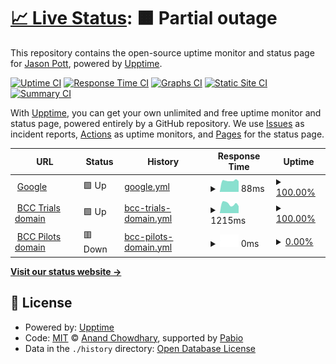 # [📈 Live Status](https://jasonpott.github.io/rc_uptime): <!--live status--> **🟧 Partial outage**

This repository contains the open-source uptime monitor and status page for [Jason Pott](https://jasonpott.github.io/rc_uptime), powered by [Upptime](https://github.com/upptime/upptime).

[![Uptime CI](https://github.com/jasonpott/rc_uptime/workflows/Uptime%20CI/badge.svg)](https://github.com/jasonpott/rc_uptime/actions?query=workflow%3A%22Uptime+CI%22)
[![Response Time CI](https://github.com/jasonpott/rc_uptime/workflows/Response%20Time%20CI/badge.svg)](https://github.com/jasonpott/rc_uptime/actions?query=workflow%3A%22Response+Time+CI%22)
[![Graphs CI](https://github.com/jasonpott/rc_uptime/workflows/Graphs%20CI/badge.svg)](https://github.com/jasonpott/rc_uptime/actions?query=workflow%3A%22Graphs+CI%22)
[![Static Site CI](https://github.com/jasonpott/rc_uptime/workflows/Static%20Site%20CI/badge.svg)](https://github.com/jasonpott/rc_uptime/actions?query=workflow%3A%22Static+Site+CI%22)
[![Summary CI](https://github.com/jasonpott/rc_uptime/workflows/Summary%20CI/badge.svg)](https://github.com/jasonpott/rc_uptime/actions?query=workflow%3A%22Summary+CI%22)

With [Upptime](https://upptime.js.org), you can get your own unlimited and free uptime monitor and status page, powered entirely by a GitHub repository. We use [Issues](https://github.com/jasonpott/rc_uptime/issues) as incident reports, [Actions](https://github.com/jasonpott/rc_uptime/actions) as uptime monitors, and [Pages](https://jasonpott.github.io/rc_uptime) for the status page.

<!--start: status pages-->
<!-- This summary is generated by Upptime (https://github.com/upptime/upptime) -->
<!-- Do not edit this manually, your changes will be overwritten -->
<!-- prettier-ignore -->
| URL | Status | History | Response Time | Uptime |
| --- | ------ | ------- | ------------- | ------ |
| <img alt="" src="https://icons.duckduckgo.com/ip3/www.google.com.ico" height="13"> [Google](https://www.google.com) | 🟩 Up | [google.yml](https://github.com/jasonpott/rc_uptime/commits/HEAD/history/google.yml) | <details><summary><img alt="Response time graph" src="./graphs/google/response-time-week.png" height="20"> 88ms</summary><br><a href="https://jasonpott.github.io/rc_uptime/history/google"><img alt="Response time 110" src="https://img.shields.io/endpoint?url=https%3A%2F%2Fraw.githubusercontent.com%2Fjasonpott%2Frc_uptime%2FHEAD%2Fapi%2Fgoogle%2Fresponse-time.json"></a><br><a href="https://jasonpott.github.io/rc_uptime/history/google"><img alt="24-hour response time 87" src="https://img.shields.io/endpoint?url=https%3A%2F%2Fraw.githubusercontent.com%2Fjasonpott%2Frc_uptime%2FHEAD%2Fapi%2Fgoogle%2Fresponse-time-day.json"></a><br><a href="https://jasonpott.github.io/rc_uptime/history/google"><img alt="7-day response time 88" src="https://img.shields.io/endpoint?url=https%3A%2F%2Fraw.githubusercontent.com%2Fjasonpott%2Frc_uptime%2FHEAD%2Fapi%2Fgoogle%2Fresponse-time-week.json"></a><br><a href="https://jasonpott.github.io/rc_uptime/history/google"><img alt="30-day response time 114" src="https://img.shields.io/endpoint?url=https%3A%2F%2Fraw.githubusercontent.com%2Fjasonpott%2Frc_uptime%2FHEAD%2Fapi%2Fgoogle%2Fresponse-time-month.json"></a><br><a href="https://jasonpott.github.io/rc_uptime/history/google"><img alt="1-year response time 110" src="https://img.shields.io/endpoint?url=https%3A%2F%2Fraw.githubusercontent.com%2Fjasonpott%2Frc_uptime%2FHEAD%2Fapi%2Fgoogle%2Fresponse-time-year.json"></a></details> | <details><summary><a href="https://jasonpott.github.io/rc_uptime/history/google">100.00%</a></summary><a href="https://jasonpott.github.io/rc_uptime/history/google"><img alt="All-time uptime 100.00%" src="https://img.shields.io/endpoint?url=https%3A%2F%2Fraw.githubusercontent.com%2Fjasonpott%2Frc_uptime%2FHEAD%2Fapi%2Fgoogle%2Fuptime.json"></a><br><a href="https://jasonpott.github.io/rc_uptime/history/google"><img alt="24-hour uptime 100.00%" src="https://img.shields.io/endpoint?url=https%3A%2F%2Fraw.githubusercontent.com%2Fjasonpott%2Frc_uptime%2FHEAD%2Fapi%2Fgoogle%2Fuptime-day.json"></a><br><a href="https://jasonpott.github.io/rc_uptime/history/google"><img alt="7-day uptime 100.00%" src="https://img.shields.io/endpoint?url=https%3A%2F%2Fraw.githubusercontent.com%2Fjasonpott%2Frc_uptime%2FHEAD%2Fapi%2Fgoogle%2Fuptime-week.json"></a><br><a href="https://jasonpott.github.io/rc_uptime/history/google"><img alt="30-day uptime 99.95%" src="https://img.shields.io/endpoint?url=https%3A%2F%2Fraw.githubusercontent.com%2Fjasonpott%2Frc_uptime%2FHEAD%2Fapi%2Fgoogle%2Fuptime-month.json"></a><br><a href="https://jasonpott.github.io/rc_uptime/history/google"><img alt="1-year uptime 99.99%" src="https://img.shields.io/endpoint?url=https%3A%2F%2Fraw.githubusercontent.com%2Fjasonpott%2Frc_uptime%2FHEAD%2Fapi%2Fgoogle%2Fuptime-year.json"></a></details>
| <img alt="" src="https://icons.duckduckgo.com/ip3/trials.jrmo.qmul.ac.uk.ico" height="13"> [BCC Trials domain](https://trials.jrmo.qmul.ac.uk/) | 🟩 Up | [bcc-trials-domain.yml](https://github.com/jasonpott/rc_uptime/commits/HEAD/history/bcc-trials-domain.yml) | <details><summary><img alt="Response time graph" src="./graphs/bcc-trials-domain/response-time-week.png" height="20"> 1215ms</summary><br><a href="https://jasonpott.github.io/rc_uptime/history/bcc-trials-domain"><img alt="Response time 1309" src="https://img.shields.io/endpoint?url=https%3A%2F%2Fraw.githubusercontent.com%2Fjasonpott%2Frc_uptime%2FHEAD%2Fapi%2Fbcc-trials-domain%2Fresponse-time.json"></a><br><a href="https://jasonpott.github.io/rc_uptime/history/bcc-trials-domain"><img alt="24-hour response time 1010" src="https://img.shields.io/endpoint?url=https%3A%2F%2Fraw.githubusercontent.com%2Fjasonpott%2Frc_uptime%2FHEAD%2Fapi%2Fbcc-trials-domain%2Fresponse-time-day.json"></a><br><a href="https://jasonpott.github.io/rc_uptime/history/bcc-trials-domain"><img alt="7-day response time 1215" src="https://img.shields.io/endpoint?url=https%3A%2F%2Fraw.githubusercontent.com%2Fjasonpott%2Frc_uptime%2FHEAD%2Fapi%2Fbcc-trials-domain%2Fresponse-time-week.json"></a><br><a href="https://jasonpott.github.io/rc_uptime/history/bcc-trials-domain"><img alt="30-day response time 1205" src="https://img.shields.io/endpoint?url=https%3A%2F%2Fraw.githubusercontent.com%2Fjasonpott%2Frc_uptime%2FHEAD%2Fapi%2Fbcc-trials-domain%2Fresponse-time-month.json"></a><br><a href="https://jasonpott.github.io/rc_uptime/history/bcc-trials-domain"><img alt="1-year response time 1311" src="https://img.shields.io/endpoint?url=https%3A%2F%2Fraw.githubusercontent.com%2Fjasonpott%2Frc_uptime%2FHEAD%2Fapi%2Fbcc-trials-domain%2Fresponse-time-year.json"></a></details> | <details><summary><a href="https://jasonpott.github.io/rc_uptime/history/bcc-trials-domain">100.00%</a></summary><a href="https://jasonpott.github.io/rc_uptime/history/bcc-trials-domain"><img alt="All-time uptime 99.32%" src="https://img.shields.io/endpoint?url=https%3A%2F%2Fraw.githubusercontent.com%2Fjasonpott%2Frc_uptime%2FHEAD%2Fapi%2Fbcc-trials-domain%2Fuptime.json"></a><br><a href="https://jasonpott.github.io/rc_uptime/history/bcc-trials-domain"><img alt="24-hour uptime 100.00%" src="https://img.shields.io/endpoint?url=https%3A%2F%2Fraw.githubusercontent.com%2Fjasonpott%2Frc_uptime%2FHEAD%2Fapi%2Fbcc-trials-domain%2Fuptime-day.json"></a><br><a href="https://jasonpott.github.io/rc_uptime/history/bcc-trials-domain"><img alt="7-day uptime 100.00%" src="https://img.shields.io/endpoint?url=https%3A%2F%2Fraw.githubusercontent.com%2Fjasonpott%2Frc_uptime%2FHEAD%2Fapi%2Fbcc-trials-domain%2Fuptime-week.json"></a><br><a href="https://jasonpott.github.io/rc_uptime/history/bcc-trials-domain"><img alt="30-day uptime 100.00%" src="https://img.shields.io/endpoint?url=https%3A%2F%2Fraw.githubusercontent.com%2Fjasonpott%2Frc_uptime%2FHEAD%2Fapi%2Fbcc-trials-domain%2Fuptime-month.json"></a><br><a href="https://jasonpott.github.io/rc_uptime/history/bcc-trials-domain"><img alt="1-year uptime 99.72%" src="https://img.shields.io/endpoint?url=https%3A%2F%2Fraw.githubusercontent.com%2Fjasonpott%2Frc_uptime%2FHEAD%2Fapi%2Fbcc-trials-domain%2Fuptime-year.json"></a></details>
| <img alt="" src="https://icons.duckduckgo.com/ip3/pilots.jrmo.qmul.ac.uk.ico" height="13"> [BCC Pilots domain](https://pilots.jrmo.qmul.ac.uk/) | 🟥 Down | [bcc-pilots-domain.yml](https://github.com/jasonpott/rc_uptime/commits/HEAD/history/bcc-pilots-domain.yml) | <details><summary><img alt="Response time graph" src="./graphs/bcc-pilots-domain/response-time-week.png" height="20"> 0ms</summary><br><a href="https://jasonpott.github.io/rc_uptime/history/bcc-pilots-domain"><img alt="Response time 0" src="https://img.shields.io/endpoint?url=https%3A%2F%2Fraw.githubusercontent.com%2Fjasonpott%2Frc_uptime%2FHEAD%2Fapi%2Fbcc-pilots-domain%2Fresponse-time.json"></a><br><a href="https://jasonpott.github.io/rc_uptime/history/bcc-pilots-domain"><img alt="24-hour response time 0" src="https://img.shields.io/endpoint?url=https%3A%2F%2Fraw.githubusercontent.com%2Fjasonpott%2Frc_uptime%2FHEAD%2Fapi%2Fbcc-pilots-domain%2Fresponse-time-day.json"></a><br><a href="https://jasonpott.github.io/rc_uptime/history/bcc-pilots-domain"><img alt="7-day response time 0" src="https://img.shields.io/endpoint?url=https%3A%2F%2Fraw.githubusercontent.com%2Fjasonpott%2Frc_uptime%2FHEAD%2Fapi%2Fbcc-pilots-domain%2Fresponse-time-week.json"></a><br><a href="https://jasonpott.github.io/rc_uptime/history/bcc-pilots-domain"><img alt="30-day response time 0" src="https://img.shields.io/endpoint?url=https%3A%2F%2Fraw.githubusercontent.com%2Fjasonpott%2Frc_uptime%2FHEAD%2Fapi%2Fbcc-pilots-domain%2Fresponse-time-month.json"></a><br><a href="https://jasonpott.github.io/rc_uptime/history/bcc-pilots-domain"><img alt="1-year response time 0" src="https://img.shields.io/endpoint?url=https%3A%2F%2Fraw.githubusercontent.com%2Fjasonpott%2Frc_uptime%2FHEAD%2Fapi%2Fbcc-pilots-domain%2Fresponse-time-year.json"></a></details> | <details><summary><a href="https://jasonpott.github.io/rc_uptime/history/bcc-pilots-domain">0.00%</a></summary><a href="https://jasonpott.github.io/rc_uptime/history/bcc-pilots-domain"><img alt="All-time uptime 0.00%" src="https://img.shields.io/endpoint?url=https%3A%2F%2Fraw.githubusercontent.com%2Fjasonpott%2Frc_uptime%2FHEAD%2Fapi%2Fbcc-pilots-domain%2Fuptime.json"></a><br><a href="https://jasonpott.github.io/rc_uptime/history/bcc-pilots-domain"><img alt="24-hour uptime 0.00%" src="https://img.shields.io/endpoint?url=https%3A%2F%2Fraw.githubusercontent.com%2Fjasonpott%2Frc_uptime%2FHEAD%2Fapi%2Fbcc-pilots-domain%2Fuptime-day.json"></a><br><a href="https://jasonpott.github.io/rc_uptime/history/bcc-pilots-domain"><img alt="7-day uptime 0.00%" src="https://img.shields.io/endpoint?url=https%3A%2F%2Fraw.githubusercontent.com%2Fjasonpott%2Frc_uptime%2FHEAD%2Fapi%2Fbcc-pilots-domain%2Fuptime-week.json"></a><br><a href="https://jasonpott.github.io/rc_uptime/history/bcc-pilots-domain"><img alt="30-day uptime 0.00%" src="https://img.shields.io/endpoint?url=https%3A%2F%2Fraw.githubusercontent.com%2Fjasonpott%2Frc_uptime%2FHEAD%2Fapi%2Fbcc-pilots-domain%2Fuptime-month.json"></a><br><a href="https://jasonpott.github.io/rc_uptime/history/bcc-pilots-domain"><img alt="1-year uptime 0.00%" src="https://img.shields.io/endpoint?url=https%3A%2F%2Fraw.githubusercontent.com%2Fjasonpott%2Frc_uptime%2FHEAD%2Fapi%2Fbcc-pilots-domain%2Fuptime-year.json"></a></details>

<!--end: status pages-->

[**Visit our status website →**](https://jasonpott.github.io/rc_uptime)

## 📄 License

- Powered by: [Upptime](https://github.com/upptime/upptime)
- Code: [MIT](./LICENSE) © [Anand Chowdhary](https://anandchowdhary.com), supported by [Pabio](https://pabio.com)
- Data in the `./history` directory: [Open Database License](https://opendatacommons.org/licenses/odbl/1-0/)
